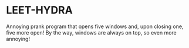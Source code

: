 # LEET-HYDRA
Annoying prank program that opens five windows and, upon closing one, five more open! By the way, windows are always on top, so even more annoying!
